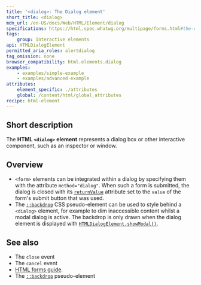 ```yaml
---
title: '<dialog>: The Dialog element'
short_title: <dialog>
mdn_url: /en-US/docs/Web/HTML/Element/dialog
specifications: https://html.spec.whatwg.org/multipage/forms.html#the-dialog-element
tags:
    group: Interactive elements
api: HTMLDialogElement
permitted_aria_roles: alertdialog
tag_omission: none
browser_compatibility: html.elements.dialog
examples:
    - examples/simple-example
    - examples/advanced-example
attributes:
    element_specific: ./attributes
    global: /content/html/global_attributes
recipe: html-element
---
```


## Short description

The **HTML `<dialog>` element** represents a dialog box or other
interactive component, such as an inspector or window.

## Overview

- `<form>` elements can be integrated within a dialog by specifying
  them with the attribute `method="dialog"`. When such a form is
  submitted, the dialog is closed with its
  [`returnValue`](/en-US/docs/Web/API/HTMLDialogElement/returnValue)
  attribute set to the `value` of the form\'s submit button that was
  used.
- The
  [`::backdrop`](/en-US/docs/Web/CSS/::backdrop)
  CSS pseudo-element can be used to style behind a `<dialog>` element,
  for example to dim inaccessible content whilst a modal dialog is
  active. The backdrop is only drawn when the dialog element is
  displayed with
  [`HTMLDialogElement.showModal()`](/en-US/docs/Web/API/HTMLDialogElement/showModal).

## See also

- The `close` event
- The `cancel` event
- [HTML forms guide](/en-US/docs/Web/Guide/HTML/Forms).
- The [`::backdrop`](/en-US/docs/Web/CSS/::backdrop) pseudo-element
